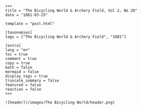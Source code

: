 
    +++
    title = "The Bicycling World & Archery Field, Vol 2, No 20"
    date = "1881-03-25"

    template = "post.html"

    [taxonomies]
    tags = ["The Bicycling World & Archery Field", "1881"]

    [extra]
    lang = "en"
    toc = true
    comment = true
    copy = true
    math = false
    mermaid = false
    display_tags = true
    truncate_summary = false
    featured = false
    reaction = false
    +++

    ![header](/images/The Bicycling World/header.png)

    